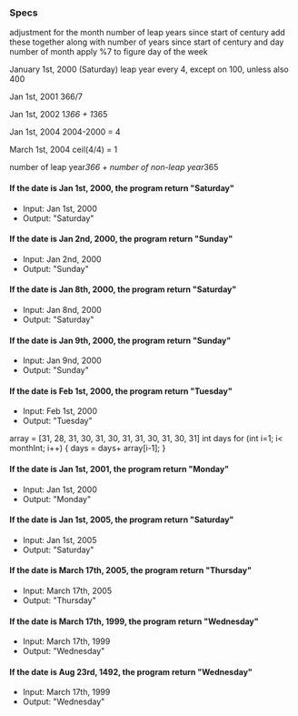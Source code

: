 ### Specs

adjustment for the month
number of leap years since start of century
add these together along with number of years since start of century and day number of month
apply %7 to figure day of the week

January 1st, 2000 (Saturday)
leap year every 4, except on 100, unless also 400

Jan 1st, 2001  366/7

Jan 1st, 2002 1*366 + 1*365

Jan 1st, 2004 2004-2000 = 4

March 1st, 2004
ceil(4/4) = 1

number of leap year*366 + number of non-leap year*365

#### If the date is Jan 1st, 2000, the program return "Saturday"
* Input: Jan 1st, 2000
* Output: "Saturday"

#### If the date is Jan 2nd, 2000, the program return "Sunday"
* Input: Jan 2nd, 2000
* Output: "Sunday"

#### If the date is Jan 8th, 2000, the program return "Saturday"
* Input: Jan 8nd, 2000
* Output: "Saturday"

#### If the date is Jan 9th, 2000, the program return "Sunday"
* Input: Jan 9nd, 2000
* Output: "Sunday"

#### If the date is Feb 1st, 2000, the program return "Tuesday"
* Input: Feb 1st, 2000
* Output: "Tuesday"

array = [31, 28, 31, 30, 31, 30, 31, 31, 30, 31, 30, 31]
int days
for (int i=1; i< monthInt; i++)
{
  days = days+ array[i-1];
}

#### If the date is Jan 1st, 2001, the program return "Monday"
* Input: Jan 1st, 2000
* Output: "Monday"

#### If the date is Jan 1st, 2005, the program return "Saturday"
* Input: Jan 1st, 2005
* Output: "Saturday"

#### If the date is March 17th, 2005, the program return "Thursday"
* Input: March 17th, 2005
* Output: "Thursday"

#### If the date is March 17th, 1999, the program return "Wednesday"
* Input: March 17th, 1999
* Output: "Wednesday"

#### If the date is Aug 23rd, 1492, the program return "Wednesday"
* Input: March 17th, 1999
* Output: "Wednesday"
